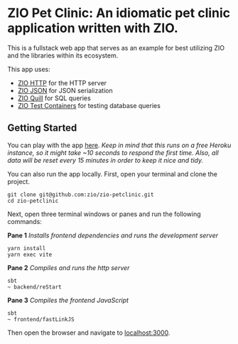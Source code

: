 # ZIO Pet Clinic: An idiomatic pet clinic application written with ZIO.

This is a fullstack web app that serves as an example for best utilizing ZIO and
the libraries within its ecosystem.

This app uses:

- [ZIO HTTP](https://github.com/dream11/zio-http) for the HTTP server
- [ZIO JSON](https://github.com/zio/zio-json) for JSON serialization
- [ZIO Quill](https://github.com/zio/zio-quill) for SQL queries
- [ZIO Test Containers](https://github.com/scottweaver/testcontainers-for-zio) for testing database queries

## Getting Started

You can play with the app [here](https://zio-pet-clinic.surge.sh). *Keep in mind that this
runs on a free Heroku instance, so it might take ~10 seconds to respond the first time. Also,
all data will be reset every 15 minutes in order to keep it nice and tidy.*

You can also run the app locally. First, open your terminal and clone the project.

```shell
git clone git@github.com:zio/zio-petclinic.git
cd zio-petclinic
```

Next, open three terminal windows or panes and run the following commands:

**Pane 1**
*Installs frontend dependencies and runs the development server*
```shell
yarn install
yarn exec vite
```

**Pane 2**
*Compiles and runs the http server*
```shell
sbt
~ backend/reStart
```

**Pane 3**
*Compiles the frontend JavaScript*
```shell
sbt
~ frontend/fastLinkJS
```

Then open the browser and navigate to [localhost:3000](http://localhost:3000).
